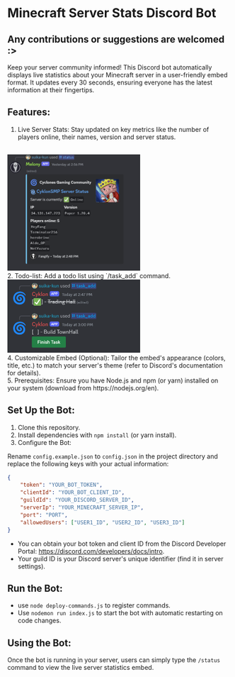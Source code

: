 # Minecraft Server Stats Discord Bot
## Any contributions or suggestions are welcomed :>
Keep your server community informed! This Discord bot automatically displays live statistics about your Minecraft server in a user-friendly embed format. It updates every 30 seconds, ensuring everyone has the latest information at their fingertips.

## Features:

1. Live Server Stats: Stay updated on key metrics like the number of players online, their names, version and server status.
<br>
<img src="./embed.png" width="300">
<br>
2. Todo-list: Add a todo list using `/task_add` command.
<br>
<img src="./todo.png" width="300">
<br>
4. Customizable Embed (Optional): Tailor the embed's appearance (colors, title, etc.) to match your server's theme (refer to Discord's documentation for details).<br>
5. Prerequisites: Ensure you have Node.js and npm (or yarn) installed on your system (download from https://nodejs.org/en).
   

## Set Up the Bot:

1. Clone this repository.
2. Install dependencies with `npm install` (or yarn install).
3. Configure the Bot:

Rename `config.example.json` to `config.json` in the project directory and replace the following keys with your actual information:
```json
{
    "token": "YOUR_BOT_TOKEN",
    "clientId": "YOUR_BOT_CLIENT_ID",
    "guildId": "YOUR_DISCORD_SERVER_ID",
    "serverIp": "YOUR_MINECRAFT_SERVER_IP",
    "port": "PORT",
    "allowedUsers": ["USER1_ID", "USER2_ID", "USER3_ID"]
}
```
- You can obtain your bot token and client ID from the Discord Developer Portal: https://discord.com/developers/docs/intro.
- Your guild ID is your Discord server's unique identifier (find it in server settings).

## Run the Bot:
- use `node deploy-commands.js` to register commands.
- Use `nodemon run index.js` to start the bot with automatic restarting on code changes.

## Using the Bot:

Once the bot is running in your server, users can simply type the `/status` command to view the live server statistics embed.
